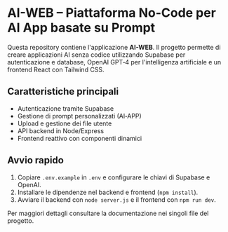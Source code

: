 # AI-WEB – Piattaforma No-Code per AI App basate su Prompt

Questa repository contiene l'applicazione **AI-WEB**. Il progetto permette di creare applicazioni AI senza codice utilizzando Supabase per autenticazione e database, OpenAI GPT‑4 per l'intelligenza artificiale e un frontend React con Tailwind CSS.

## Caratteristiche principali
- Autenticazione tramite Supabase
- Gestione di prompt personalizzati (AI‑APP)
- Upload e gestione dei file utente
- API backend in Node/Express
- Frontend reattivo con componenti dinamici

## Avvio rapido
1. Copiare `.env.example` in `.env` e configurare le chiavi di Supabase e OpenAI.
2. Installare le dipendenze nel backend e frontend (`npm install`).
3. Avviare il backend con `node server.js` e il frontend con `npm run dev`.

Per maggiori dettagli consultare la documentazione nei singoli file del progetto.
